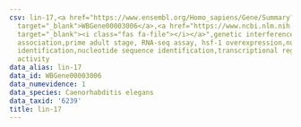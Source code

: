 ```yaml
---
csv: lin-17,<a href="https://www.ensembl.org/Homo_sapiens/Gene/Summary?db=core;g=WBGene00003006"
  target="_blank">WBGene00003006</a>,<a href="https://www.ncbi.nlm.nih.gov/pubmed/30894454"
  target="_blank"><i class="fas fa-file"></i></a>",genetic interference,functional
  association,prime adult stage, RNA-seq assay, hsf-1 overexpression,nucleotide sequence
  identification,nucleotide sequence identification,transcriptional regulation,up-regulates
  activity
data_alias: lin-17
data_id: WBGene00003006
data_numevidence: 1
data_species: Caenorhabditis elegans
data_taxid: '6239'
title: lin-17
---
```

